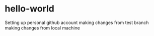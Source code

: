 # hello-world
Setting up personal github account
making changes from test branch
making changes from local machine